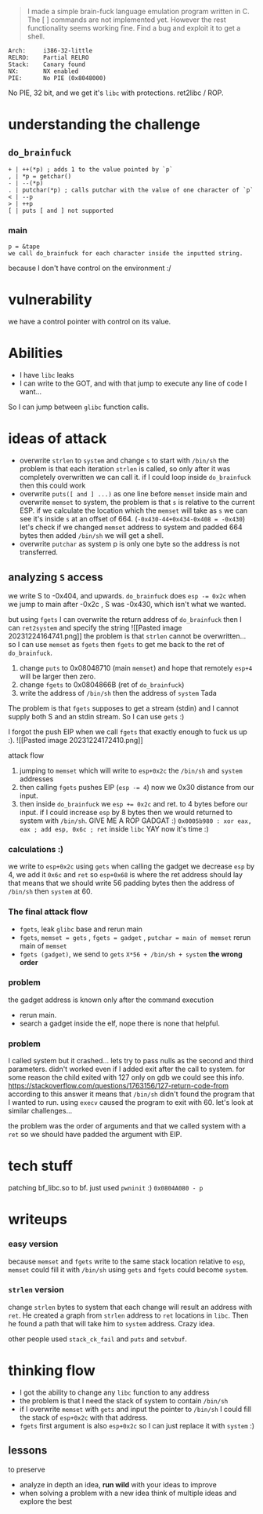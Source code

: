 >I made a simple brain-fuck language emulation program written in C. 
>The [ ] commands are not implemented yet. However the rest functionality seems working fine. 
>Find a bug and exploit it to get a shell. 

```
Arch:     i386-32-little
RELRO:    Partial RELRO
Stack:    Canary found
NX:       NX enabled
PIE:      No PIE (0x8048000)
```
No PIE, 32 bit, and we get it's `libc` with protections. ret2libc / ROP.

# understanding the challenge

## `do_brainfuck`
```
+ | ++(*p) ; adds 1 to the value pointed by `p`
, | *p = getchar() 
- | --(*p)
. | putchar(*p) ; calls putchar with the value of one character of `p` 
< | --p 
> | ++p
[ | puts [ and ] not supported 
```

### main
```
p = &tape
we call do_brainfuck for each character inside the inputted string.
```
because I don't have control on the environment :/
# vulnerability
we have a control pointer with control on its value. 
# Abilities
* I have `libc` leaks 
* I can write to the GOT, and with that jump to execute any line of code I want...

So I can jump between `glibc` function calls.
# ideas of attack
* overwrite `strlen` to `system` and change `s` to start with `/bin/sh` 
    the problem is that each iteration `strlen` is called, so only after it was completely overwritten we can call it.
    if I could loop inside `do_brainfuck` then this could work
* overwrite `puts([ and ] ...)` as one line before `memset` inside main and overwrite `memset` to system, the problem is that `s` is relative to the current ESP.
    if we calculate the location which the `memset` will take as `s` we can see it's inside `s` at an offset of 664.  (`-0x430-44+0x434-0x408 = -0x430`)
    let's check if we changed `memset` address to system and padded 664 bytes then added `/bin/sh` we will get a shell.
* overwrite `putchar` as system p is only one byte so the address is not transferred.

## analyzing `S` access
we write S to -0x404, and upwards. 
`do_brainfuck` does `esp -= 0x2c`
when we jump to main after -0x2c , S was -0x430, which isn't what we wanted. 

but using `fgets` I can overwrite the return address of `do_brainfuck` then I can `ret2system` and specify the string
![[Pasted image 20231224164741.png]]
the problem is that `strlen` cannot be overwritten...
so I can use `memset` as `fgets` then `fgets` to get me back to the ret of `do_brainfuck`. 
1. change `puts` to 0x08048710 (main `memset`) and hope that remotely `esp+4` will be larger then zero.
2. change `fgets` to 0x0804866B (ret of `do_brainfuck`)
3. write the address of `/bin/sh` then the address of `system`
Tada

The problem is that `fgets` supposes to get a stream (stdin) and I cannot supply both S and an stdin stream.
So I can use `gets` :)

I forgot the push EIP when we call `fgets` that exactly enough to fuck us up :).
![[Pasted image 20231224172410.png]]

attack flow
1. jumping to `memset` which will write to `esp+0x2c` the `/bin/sh` and `system` addresses
2. then calling `fgets` pushes EIP (`esp -= 4`) now we 0x30 distance from our input.
3. then inside `do_brainfuck` we `esp += 0x2c` and ret. to 4 bytes before our input.
if I could increase `esp` by 8 bytes then we would returned to system with `/bin/sh`.
GIVE ME A ROP GADGAT :)
`0x0005b980 : xor eax, eax ; add esp, 0x6c ; ret` inside `libc`
YAY now it's time :)

### calculations :)
we write to `esp+0x2c` using `gets`
when calling the gadget we decrease `esp` by 4, we add it `0x6c` and `ret` so `esp+0x68` is where the ret address should lay
that means that we should write 56 padding bytes then the address of `/bin/sh` then `system` at 60.

### The final attack flow
* `fgets`, leak `glibc` base and rerun main
* `fgets`, `memset = gets` , `fgets = gadget` , `putchar = main of memset` rerun main of `memset`
* `fgets (gadget)`, we send to `gets` `X*56 + /bin/sh + system` **the wrong order**

### problem
the gadget address is known only after the command execution
* rerun main.
* search a gadget inside the elf, nope there is none that helpful.

### problem
I called system but it crashed... lets try to pass nulls as the second and third parameters. didn't worked even if I added exit after the call to system.
for some reason the child exited with 127 only on gdb we could see this info. 
https://stackoverflow.com/questions/1763156/127-return-code-from according to this answer it means that `/bin/sh` didn't found the program that I wanted to run.
using `execv` caused the program to exit with 60. let's look at similar challenges...

the problem was the order of arguments and that we called system with a `ret` so we should have padded the argument with EIP.

# tech stuff
patching bf_libc.so to bf. just used `pwninit` :)
`0x0804A080 - p`

# writeups
### easy version
because `memset` and `fgets` write to the same stack location relative to `esp`, `memset` could fill it with `/bin/sh` using `gets` and `fgets` could become `system`.
### `strlen` version
change `strlen` bytes to system that each change will result an address with `ret`. He created a graph from `strlen` address to `ret` locations in `libc`. Then he found a path that will take him to `system` address. Crazy idea.

other people used `stack_ck_fail` and `puts` and `setvbuf`. 

# thinking flow
* I got the ability to change any `libc` function to any address
* the problem is that I need the stack of system to contain `/bin/sh`
* if I overwrite `memset` with `gets` and input the pointer to `/bin/sh`
     I could fill the stack of `esp+0x2c` with that address. 
* `fgets` first argument is also `esp+0x2c` so I can just replace it with `system` :)

## lessons
to preserve
* analyze in depth an idea, **run wild** with your ideas
to improve
* when solving a problem with a new idea think of multiple ideas and explore the best